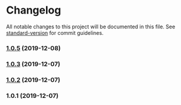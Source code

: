# Changelog

All notable changes to this project will be documented in this file. See [standard-version](https://github.com/conventional-changelog/standard-version) for commit guidelines.

### [1.0.5](https://github.com/rhyver/lea-components/compare/v1.0.3...v1.0.5) (2019-12-08)

### [1.0.3](https://github.com/rhyver/lea-components/compare/v1.0.2...v1.0.3) (2019-12-07)

### [1.0.2](https://github.com/rhyver/lea-components/compare/v1.0.1...v1.0.2) (2019-12-07)

### 1.0.1 (2019-12-07)
